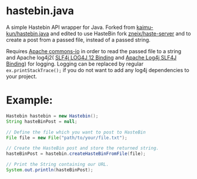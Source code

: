 # hastebin.java
A simple Hastebin API wrapper for Java. Forked from [kaimu-kun/hastebin.java](https://github.com/kaimu-kun/hastebin.java) and edited to use HasteBin fork [zneix/haste-server](https://github.com/zneix/haste-server) and to create a post from a passed file, instead of a passed string.

Requires [Apache commons-io](https://mvnrepository.com/artifact/commons-io/commons-io) in order to read the passed file to a string and Apache log4j2( [SLF4j LOG4J 12 Binding](https://mvnrepository.com/artifact/org.slf4j/slf4j-log4j12) and [Apache Log4j SLF4J Binding](https://mvnrepository.com/artifact/org.apache.logging.log4j/log4j-slf4j-impl)) for logging. Logging can be replaced by regular `ex.printStackTrace();` if you do not want to add any log4j dependencies to your project.

# Example:

```java 
Hastebin hastebin = new Hastebin();
String hasteBinPost = null;

// Define the file which you want to post to HasteBin
File file = new File("path/to/your/file.txt");

// Create the HasteBin post and store the returned string.
hasteBinPost = hastebin.createHasteBinFromFile(file);

// Print the String containing our URL.
System.out.println(hasteBinPost);
```
